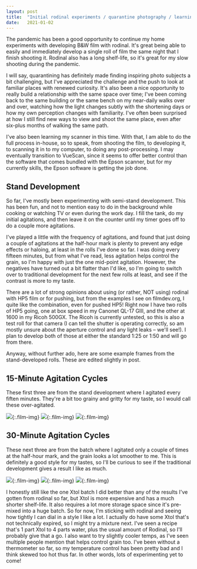```yaml
---
layout: post
title:  "Initial rodinal experiments / quarantine photography / learning to scan"
date:   2021-01-02
---
```


The pandemic has been a good opportunity to continue my home experiments with developing B&W film
with rodinal. It's great being able to easily and immediately develop a single roll of film the same
night that I finish shooting it. Rodinal also has a long shelf-life, so it's great for my slow
shooting during the pandemic.

I will say, quarantining has definitely made finding inspiring photo subjects a bit challenging,
but I've appreciated the challenge and the push to look at familiar places with renewed curiosity.
It's also been a nice opportunity to really build a relationship with the same space over time; I've been
coming back to the same building or the same bench on my near-daily walks over and over,
watching how the light changes subtly with the shortening days or how my own perception changes with
familiarity. I've often been surprised at how I still find new ways to view and shoot the same
place, even after six-plus months of walking the same path.

I've also been learning my scanner in this time. With that, I am able to do the full process in-house,
so to speak, from shooting the film, to developing it, to scanning it in to my computer, to doing any
post-processing. I may eventually transition to VueScan, since it seems to offer better control than
the software that comes bundled with the Epson scanner, but for my currently skills, the Epson software
is getting the job done.

## Stand Development

So far, I've mostly been experimenting with semi-stand development. This has been fun, and not to mention
easy to do in the background while cooking or watching TV or even during the work day. I fill the tank, do
my initial agitations, and then leave it on the counter until my timer goes off to do a couple more agitations.

I've played a little with the frequency of agitations, and found that just doing a couple of agitations
at the half-hour mark is plenty to prevent any edge effects or haloing, at least in the rolls I've done so far.
I was doing every fifteen minutes, but from what I've read, less agitation helps control the grain, so I'm
happy with just the one mid-point agitation. However, the negatives have turned out a bit flatter than I'd like, so I'm going
to switch over to traditional development for the next few rolls at least, and see if the contrast is more to my taste.

There are a lot of strong opinions about using (or rather, NOT using) rodinal with HP5 film or for pushing,
but from the examples I see on filmdev.org, I quite like the combination, even for pushed HP5! Right now I have two rolls
of HP5 going, one at box speed in my Canonet QL-17 GIII, and the other at 1600 in my Ricoh 500GX.
The Ricoh is currently untested, so this is also a test roll for that camera (I can tell the shutter is operating
correctly, so am mostly unsure about the aperture control and any light leaks – we'll see!). I plan to develop
both of those at either the standard 1:25 or 1:50 and will go from there.

Anyway, without further ado, here are some example frames from the stand-developed rolls. These are edited slightly
in post.

## 15-Minute Agitation Cycles

These first three are from the stand development where I agitated every fiften minutes. They're a bit too
grainy and gritty for my taste, so I would call these over-agitated.

![](/assets/images/film/rodinal_comparisons_1.jpg){:.film-img}
![](/assets/images/film/rodinal_comparisons_2.jpg){:.film-img}
![](/assets/images/film/rodinal_comparisons_3.jpg){:.film-img}

## 30-Minute Agitation Cycles

These next three are from the batch where I agitated only a couple of times at the half-hour mark, and the grain looks
a lot smoother to me. This is definitely a good style for my tastes, so I'll be curious to see if the traditional
development gives a result I like as much.

![](/assets/images/film/rodinal_comparisons_4.jpg){:.film-img}
![](/assets/images/film/rodinal_comparisons_5.jpg){:.film-img}
![](/assets/images/film/rodinal_comparisons_6.jpg){:.film-img}

I honestly still like the one Xtol batch I did better than any of the results I've gotten from rodinal so far,
but Xtol is more expensive and has a much shorter shelf-life. It also requires a lot more storage space since
it's pre-mixed into a huge batch. So for now, I'm sticking with rodinal and seeing how tightly I can dial in
a style I like a lot. I actually do have some Xtol that's not technically expired, so I might try a mixture next.
I've seen a recipe that's 1 part Xtol to 4 parts water, plus the usual amount of Rodinal, so I'll probably give
that a go. I also want to try slightly cooler temps, as I've seen multiple people mention that helps control grain
too. I've been without a thermometer so far, so my temperature control has been pretty bad and I think skewed too
hot thus far. In other words, lots of experimenting yet to come!
